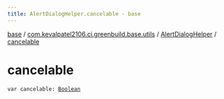 ```yaml
---
title: AlertDialogHelper.cancelable - base
---
```


[base](../../index.html) / [com.kevalpatel2106.ci.greenbuild.base.utils](../index.html) / [AlertDialogHelper](index.html) / [cancelable](./cancelable.html)

# cancelable

`var cancelable: `[`Boolean`](https://kotlinlang.org/api/latest/jvm/stdlib/kotlin/-boolean/index.html)